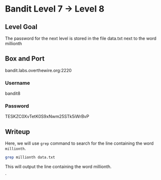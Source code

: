 # Bandit Level 7 → Level 8

## Level Goal
The password for the next level is stored in the file data.txt next to the word millionth
  
## Box and Port
bandit.labs.overthewire.org:2220

### Username
bandit8

### Password
TESKZC0XvTetK0S9xNwm25STk5iWrBvP

## Writeup
Here, we will use `grep` command to search for the line containing the word `millionth`.

```bash
grep millionth data.txt
```
This will output the line containing the word millionth.



`
